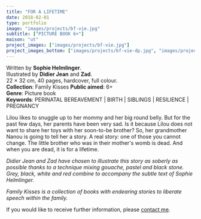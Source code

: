 ```yaml
---
title: "FOR A LIFETIME"
date: 2018-02-01
type: portfolio
image: "images/projects/bf-vie.jpg"
subtitle: ["PICTURE BOOK 6+"]
maison: "ut"
project_images: ["images/projects/bf-vie.jpg"]
project_images_bottom: ["images/projects/bf-vie-dp.jpg", "images/projects/bf-vie-dp2.jpg"]
---
```


Written by **Sophie Helmlinger**.   
Illustrated by **Didier Jean** and **Zad**.   
22 × 32 cm, 40 pages, hardcover, full colour.  
**Collection**: Family Kisses 
**Public aimed**: 6+   
**Genre**: Picture book      
**Keywords**: PERINATAL BEREAVEMENT | BIRTH | SIBLINGS | RESILIENCE | PREGNANCY          


Lilou likes to snuggle up to her mommy and her big round belly. 
But for the past few days, her parents have been very sad. 
Is it because Lilou does not want to share her toys with her soon-to-be brother?
So, her grandmother Nanou is going to tell her a story. A real story: one of those you cannot change. 
The little brother who was in their mother's womb is dead. 
And when you are dead, it is for a lifetime.   

*Didier Jean and Zad have chosen to illustrate this story as soberly as possible thanks to a technique mixing gouache,* 
*pastel and black stone. Grey, black, white and red combine to accompany the subtle text of Sophie Helmlinger.*       




*Family Kisses is a collection of books with endearing stories to liberate speech within the family.*




If you would like to receive further information, please [contact me](mailto:melanie.guillaumin.edition@gmail.com).


